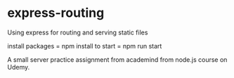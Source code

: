 # express-routing
Using express for routing and serving static files

install packages = npm install
to start = npm run start

A small server practice assignment from academind from node.js course on Udemy.
